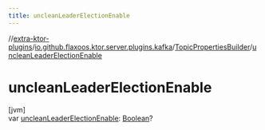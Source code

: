 ```yaml
---
title: uncleanLeaderElectionEnable
---
```


//[extra-ktor-plugins](../../../index.md)/[io.github.flaxoos.ktor.server.plugins.kafka](../index.md)/[TopicPropertiesBuilder](index.md)/[uncleanLeaderElectionEnable](unclean-leader-election-enable.md)

# uncleanLeaderElectionEnable

[jvm]\
var [uncleanLeaderElectionEnable](unclean-leader-election-enable.md): [Boolean](https://kotlinlang.org/api/latest/jvm/stdlib/kotlin/-boolean/index.md)?




